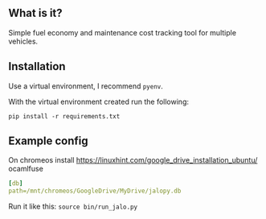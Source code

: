 ## What is it?

Simple fuel economy and maintenance cost tracking tool for multiple vehicles.

## Installation

Use a virtual environment, I recommend `pyenv`.

With the virtual environment created run the following:

```
pip install -r requirements.txt
```

## Example config

On chromeos install https://linuxhint.com/google_drive_installation_ubuntu/ ocamlfuse

```yaml
[db]
path=/mnt/chromeos/GoogleDrive/MyDrive/jalopy.db
```

Run it like this: `source bin/run_jalo.py`
